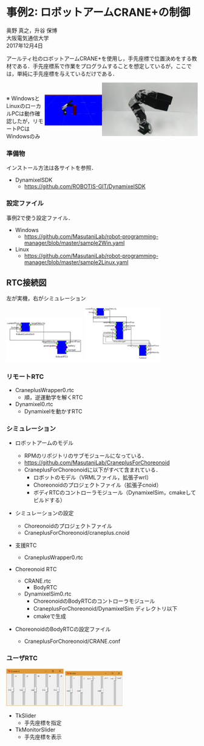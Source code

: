 # 事例2: ロボットアームCRANE+の制御

奥野 真之，升谷 保博  
大阪電気通信大学  
2017年12月4日  

アールティ社のロボットアームCRANE+を使用し，手先座標で位置決めをする教材である．手先座標系で作業をプログラムすることを想定しているが，ここでは，単純に手先座標を与えているだけである．

<p><img src="images/CRANE_.jpg" title="CRANE+"  width="50%" height="50%" align="right"/></p> 
<br>
<p><img src="images/cho2_.jpg" title="choreonoid"  width="30%" height="30%" align="right"/></p> 

※ WindowsとLinuxのローカルPCは動作確認したが，リモートPCはWindowsのみ

### 準備物
インストール方法は各サイトを参照．
- DynamixelSDK
  - https://github.com/ROBOTIS-GIT/DynamixelSDK
### 設定ファイル

事例2で使う設定ファイル．

- Windows
  - https://github.com/MasutaniLab/robot-programming-manager/blob/master/sample2Win.yaml
- Linux 
  - https://github.com/MasutaniLab/robot-programming-manager/blob/master/sample2Linux.yaml


## RTC接続図
左が実機，右がシミュレーション
<p><img src="images/real2.jpg" title="実機のRTC接続図"  width="40%" height="40%"/> <img src="images/sim2.jpg" title="シミュレーションのRTC接続図"  width="40%" height="40%"/></p> 

### リモートRTC
- CraneplusWrapper0.rtc  
  - 順，逆運動学を解くRTC
- Dynamixel0.rtc
  - Dynamixelを動かすRTC
  
### シミュレーション

- ロボットアームのモデル
  - RPMのリポジトリのサブモジュールになっている．
  - https://github.com/MasutaniLab/CraneplusForChoreonoid
  - CraneplusForChoreonoidに以下がすべて含まれている．
    - ロボットのモデル（VRMLファイル，拡張子wrl）
    - Choreonoidのプロジェクトファイル（拡張子cnoid）
    - ボディRTCのコントローラモジュール（DynamixelSim，cmakeしてビルドする）

- シミュレーションの設定
  - Choreonoidのプロジェクトファイル
  - CraneplusForChoreonoid/craneplus.cnoid

- 支援RTC
  - CraneplusWrapper0.rtc  
- Choreonoid RTC
  - CRANE.rtc
    - BodyRTC
  - DynamixelSim0.rtc
    - ChoreonoidのBodyRTCのコントローラモジュール
    - CraneplusForChoreonoid/DynamixelSim ディレクトリ以下
    - cmakeで生成
  
- ChoreonoidのBodyRTCの設定ファイル
  - CraneplusForChoreonoid/CRANE.conf  
  
### ユーザRTC

<p><img src="images/command.jpg" title="TkSlider"  width="30%" height="30%"/> <img src="images/monitor.jpg" title="TkMonitorSlider"  width="30%" height="30%"/></p> 

- TkSlider
  - 手先座標を指定
- TkMonitorSlider
  - 手先座標を表示

